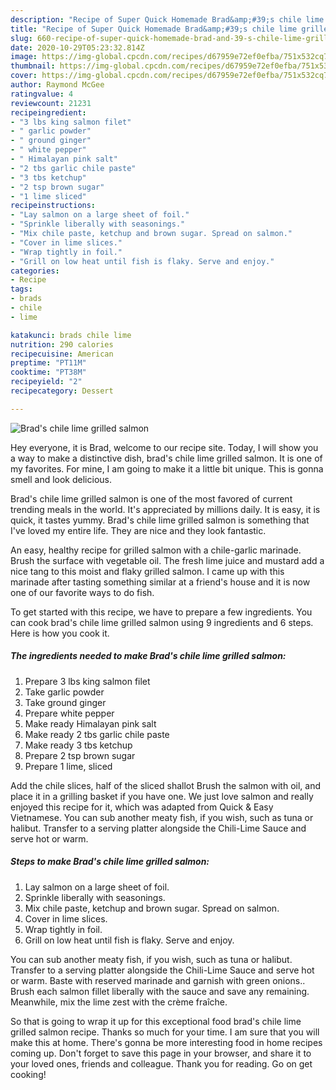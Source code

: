```yaml
---
description: "Recipe of Super Quick Homemade Brad&amp;#39;s chile lime grilled salmon"
title: "Recipe of Super Quick Homemade Brad&amp;#39;s chile lime grilled salmon"
slug: 660-recipe-of-super-quick-homemade-brad-and-39-s-chile-lime-grilled-salmon
date: 2020-10-29T05:23:32.814Z
image: https://img-global.cpcdn.com/recipes/d67959e72ef0efba/751x532cq70/brads-chile-lime-grilled-salmon-recipe-main-photo.jpg
thumbnail: https://img-global.cpcdn.com/recipes/d67959e72ef0efba/751x532cq70/brads-chile-lime-grilled-salmon-recipe-main-photo.jpg
cover: https://img-global.cpcdn.com/recipes/d67959e72ef0efba/751x532cq70/brads-chile-lime-grilled-salmon-recipe-main-photo.jpg
author: Raymond McGee
ratingvalue: 4
reviewcount: 21231
recipeingredient:
- "3 lbs king salmon filet"
- " garlic powder"
- " ground ginger"
- " white pepper"
- " Himalayan pink salt"
- "2 tbs garlic chile paste"
- "3 tbs ketchup"
- "2 tsp brown sugar"
- "1 lime sliced"
recipeinstructions:
- "Lay salmon on a large sheet of foil."
- "Sprinkle liberally with seasonings."
- "Mix chile paste, ketchup and brown sugar. Spread on salmon."
- "Cover in lime slices."
- "Wrap tightly in foil."
- "Grill on low heat until fish is flaky. Serve and enjoy."
categories:
- Recipe
tags:
- brads
- chile
- lime

katakunci: brads chile lime 
nutrition: 290 calories
recipecuisine: American
preptime: "PT11M"
cooktime: "PT38M"
recipeyield: "2"
recipecategory: Dessert

---
```



![Brad&#39;s chile lime grilled salmon](https://img-global.cpcdn.com/recipes/d67959e72ef0efba/751x532cq70/brads-chile-lime-grilled-salmon-recipe-main-photo.jpg)

Hey everyone, it is Brad, welcome to our recipe site. Today, I will show you a way to make a distinctive dish, brad&#39;s chile lime grilled salmon. It is one of my favorites. For mine, I am going to make it a little bit unique. This is gonna smell and look delicious.

Brad&#39;s chile lime grilled salmon is one of the most favored of current trending meals in the world. It's appreciated by millions daily. It is easy, it is quick, it tastes yummy. Brad&#39;s chile lime grilled salmon is something that I've loved my entire life. They are nice and they look fantastic.

An easy, healthy recipe for grilled salmon with a chile-garlic marinade. Brush the surface with vegetable oil. The fresh lime juice and mustard add a nice tang to this moist and flaky grilled salmon. I came up with this marinade after tasting something similar at a friend&#39;s house and it is now one of our favorite ways to do fish.


To get started with this recipe, we have to prepare a few ingredients. You can cook brad&#39;s chile lime grilled salmon using 9 ingredients and 6 steps. Here is how you cook it.

<!--inarticleads1-->

##### The ingredients needed to make Brad&#39;s chile lime grilled salmon:

1. Prepare 3 lbs king salmon filet
1. Take  garlic powder
1. Take  ground ginger
1. Prepare  white pepper
1. Make ready  Himalayan pink salt
1. Make ready 2 tbs garlic chile paste
1. Make ready 3 tbs ketchup
1. Prepare 2 tsp brown sugar
1. Prepare 1 lime, sliced


Add the chile slices, half of the sliced shallot Brush the salmon with oil, and place it in a grilling basket if you have one. We just love salmon and really enjoyed this recipe for it, which was adapted from Quick &amp; Easy Vietnamese. You can sub another meaty fish, if you wish, such as tuna or halibut. Transfer to a serving platter alongside the Chili-Lime Sauce and serve hot or warm. 

<!--inarticleads2-->

##### Steps to make Brad&#39;s chile lime grilled salmon:

1. Lay salmon on a large sheet of foil.
1. Sprinkle liberally with seasonings.
1. Mix chile paste, ketchup and brown sugar. Spread on salmon.
1. Cover in lime slices.
1. Wrap tightly in foil.
1. Grill on low heat until fish is flaky. Serve and enjoy.


You can sub another meaty fish, if you wish, such as tuna or halibut. Transfer to a serving platter alongside the Chili-Lime Sauce and serve hot or warm. Baste with reserved marinade and garnish with green onions.. Brush each salmon fillet liberally with the sauce and save any remaining. Meanwhile, mix the lime zest with the crème fraîche. 

So that is going to wrap it up for this exceptional food brad&#39;s chile lime grilled salmon recipe. Thanks so much for your time. I am sure that you will make this at home. There's gonna be more interesting food in home recipes coming up. Don't forget to save this page in your browser, and share it to your loved ones, friends and colleague. Thank you for reading. Go on get cooking!
